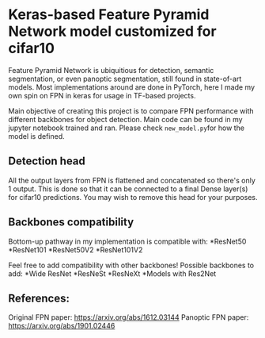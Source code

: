 # Keras-based Feature Pyramid Network model customized for cifar10

Feature Pyramid Network is ubiquitious for detection, semantic segmentation, or even panoptic segmentation, still found in state-of-art models.
Most implementations around are done in PyTorch, here I made my own spin on FPN in keras for usage in TF-based projects.

Main objective of creating this project is to compare FPN performance with different backbones for object detection.
Main code can be found in my jupyter notebook trained and ran.
Please check `new_model.py`for how the model is defined.

## Detection head
All the output layers from FPN is flattened and concatenated so there's only 1 output. This is done so that it can be connected to a final Dense layer(s) for cifar10 predictions. You may wish to remove this head for your purposes.

## Backbones compatibility
Bottom-up pathway in my implementation is compatible with:
*ResNet50 
*ResNet101
*ResNet50V2
*ResNet101V2

Feel free to add compatibility with other backbones!
Possible backbones to add:
*Wide ResNet
*ResNeSt
*ResNeXt
*Models with Res2Net

## References:
Original FPN paper: https://arxiv.org/abs/1612.03144
Panoptic FPN paper: https://arxiv.org/abs/1901.02446